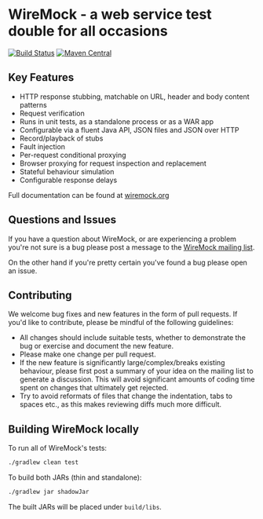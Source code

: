 WireMock - a web service test double for all occasions
======================================================

[![Build Status](https://travis-ci.org/tomakehurst/wiremock.svg?branch=master)](https://travis-ci.org/tomakehurst/wiremock)
[![Maven Central](https://maven-badges.herokuapp.com/maven-central/com.github.tomakehurst/wiremock/badge.svg)](https://maven-badges.herokuapp.com/maven-central/com.github.tomakehurst/wiremock)

Key Features
------------
	
-	HTTP response stubbing, matchable on URL, header and body content patterns
-	Request verification
-	Runs in unit tests, as a standalone process or as a WAR app
-	Configurable via a fluent Java API, JSON files and JSON over HTTP
-	Record/playback of stubs
-	Fault injection
-	Per-request conditional proxying
-   Browser proxying for request inspection and replacement
-	Stateful behaviour simulation
-	Configurable response delays
 

Full documentation can be found at [wiremock.org](http://wiremock.org/ "wiremock.org")

Questions and Issues
--------------------
If you have a question about WireMock, or are experiencing a problem you're not sure is a bug please post a message to the
[WireMock mailing list](https://groups.google.com/forum/#!forum/wiremock-user).

On the other hand if you're pretty certain you've found a bug please open an issue.

Contributing
------------
We welcome bug fixes and new features in the form of pull requests. If you'd like to contribute, please be mindful of the
following guidelines:
* All changes should include suitable tests, whether to demonstrate the bug or exercise and document the new feature.
* Please make one change per pull request.
* If the new feature is significantly large/complex/breaks existing behaviour, please first post a summary of your idea
on the mailing list to generate a discussion. This will avoid significant amounts of coding time spent on changes that ultimately get rejected.
* Try to avoid reformats of files that change the indentation, tabs to spaces etc., as this makes reviewing diffs much
more difficult.

Building WireMock locally
-------------------------
To run all of WireMock's tests:
```bash
./gradlew clean test
```

To build both JARs (thin and standalone):
```bash
./gradlew jar shadowJar
```

The built JARs will be placed under ``build/libs``.

